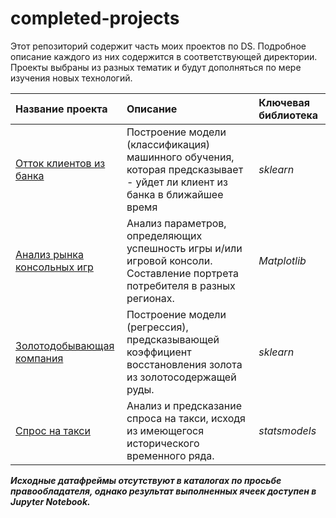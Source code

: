# completed-projects
Этот репозиторий содержит часть моих проектов по DS. Подробное описание каждого из них содержится в соответствующей директории.
Проекты выбраны из разных тематик и будут дополняться по мере изучения новых технологий.


| Название проекта | Описание | Ключевая библиотека | 
| :---------------------- | :---------------------- | :---------------------- |
| [Отток клиентов из банка](https://github.com/ZenQe/completed-projects/tree/master/Churn%20of%20clients%20from%20the%20bank) | Построение модели (классификация) машинного обучения, которая предсказывает - уйдет ли клиент из банка в ближайшее время | *sklearn* |
| [Анализ рынка консольных игр](https://github.com/ZenQe/completed-projects/tree/master/%D0%A1onsoles%20games) | Анализ параметров, определяющих успешность игры и/или игровой консоли. Составление портрета потребителя в разных регионах. | *Matplotlib* |
| [Золотодобывающая компания](https://github.com/ZenQe/completed-projects/tree/master/Minerals) | Построение модели (регрессия), предсказывающей коэффициент восстановления золота из золотосодержащей руды. | *sklearn* |
| [Спрос на такси](https://github.com/ZenQe/completed-projects/tree/master/Taxi) | Анализ и предсказание спроса на такси, исходя из имеющегося исторического временного ряда.| *statsmodels* |



___Исходные датафреймы отсутствуют в каталогах по просьбе правообладателя, однако результат выполненных ячеек доступен в Jupyter Notebook.___
